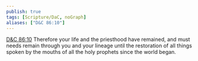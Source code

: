 ```yaml
---
publish: true
tags: [Scripture/DaC, noGraph]
aliases: ["D&C 86:10"]
---
```

[D&C 86:10](https://churchofjesuschrist.org/study/scriptures/dc-testament/dc/86?lang=eng&id=p10#p10) Therefore your life and the priesthood have remained, and must needs remain through you and your lineage until the restoration of all things spoken by the mouths of all the holy prophets since the world began.
